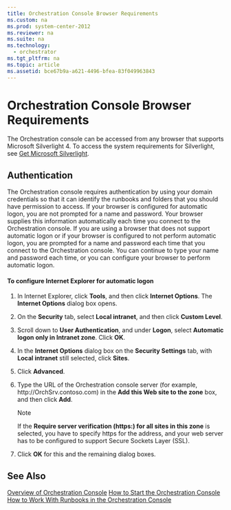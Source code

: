 ```yaml
---
title: Orchestration Console Browser Requirements
ms.custom: na
ms.prod: system-center-2012
ms.reviewer: na
ms.suite: na
ms.technology: 
  - orchestrator
ms.tgt_pltfrm: na
ms.topic: article
ms.assetid: bce67b9a-a621-4496-bfea-83f049963843
---
```

# Orchestration Console Browser Requirements
The Orchestration console can be accessed from any browser that supports Microsoft Silverlight 4. To access the system requirements for Silverlight, see [Get Microsoft Silverlight](http://go.microsoft.com/fwlink/p/?LinkId=128111).

## Authentication
The Orchestration console requires authentication by using your domain credentials so that it can identify the runbooks and folders that you should have permission to access. If your browser is configured for automatic logon, you are not prompted for a name and password. Your browser supplies this information automatically each time you connect to the Orchestration console. If you are using a browser that does not support automatic logon or if your browser is configured to not perform automatic logon, you are prompted for a name and password each time that you connect to the Orchestration console. You can continue to type your name and password each time, or you can configure your browser to perform automatic logon.

#### To configure Internet Explorer for automatic logon

1.  In Internet Explorer, click **Tools**, and then click **Internet Options**. The **Internet Options** dialog box opens.

2.  On the **Security** tab, select **Local intranet**, and then click **Custom Level**.

3.  Scroll down to **User Authentication**, and under **Logon**, select **Automatic logon only in Intranet zone**. Click **OK**.

4.  In the **Internet Options** dialog box on the **Security Settings** tab, with  **Local intranet** still selected, click **Sites**.

5.  Click **Advanced**.

6.  Type the URL of the Orchestration console server \(for example, http:\/\/OrchSrv.contoso.com\) in the **Add this Web site to the zone** box, and then click **Add**.

    > [!NOTE]
    > If the **Require server verification \(https:\) for all sites in this zone** is selected, you have to specify https for the address, and your web server has to be configured to support Secure Sockets Layer \(SSL\).

7.  Click **OK** for this and the remaining dialog boxes.

## See Also
[Overview of Orchestration Console](./Overview-of-Orchestration-Console.md)
[How to Start the Orchestration Console](./How-to-Start-the-Orchestration-Console.md)
[How to Work With Runbooks in the Orchestration Console](./How-to-Work-With-Runbooks-in-the-Orchestration-Console.md)


